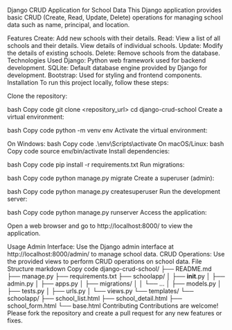 

Django CRUD Application for School Data
This Django application provides basic CRUD (Create, Read, Update, Delete) operations for managing school data such as name, principal, and location.

Features
Create: Add new schools with their details.
Read: View a list of all schools and their details. View details of individual schools.
Update: Modify the details of existing schools.
Delete: Remove schools from the database.
Technologies Used
Django: Python web framework used for backend development.
SQLite: Default database engine provided by Django for development.
Bootstrap: Used for styling and frontend components.
Installation
To run this project locally, follow these steps:

Clone the repository:

bash
Copy code
git clone <repository_url>
cd django-crud-school
Create a virtual environment:

bash
Copy code
python -m venv env
Activate the virtual environment:

On Windows:
bash
Copy code
.\env\Scripts\activate
On macOS/Linux:
bash
Copy code
source env/bin/activate
Install dependencies:

bash
Copy code
pip install -r requirements.txt
Run migrations:

bash
Copy code
python manage.py migrate
Create a superuser (admin):

bash
Copy code
python manage.py createsuperuser
Run the development server:

bash
Copy code
python manage.py runserver
Access the application:

Open a web browser and go to http://localhost:8000/ to view the application.

Usage
Admin Interface: Use the Django admin interface at http://localhost:8000/admin/ to manage school data.
CRUD Operations: Use the provided views to perform CRUD operations on school data.
File Structure
markdown
Copy code
django-crud-school/
├── README.md
├── manage.py
├── requirements.txt
├── schoolapp/
│   ├── __init__.py
│   ├── admin.py
│   ├── apps.py
│   ├── migrations/
│   │   └── ...
│   ├── models.py
│   ├── tests.py
│   ├── urls.py
│   └── views.py
└── templates/
    └── schoolapp/
        ├── school_list.html
        ├── school_detail.html
        ├── school_form.html
        └── base.html
Contributing
Contributions are welcome! Please fork the repository and create a pull request for any new features or fixes.


